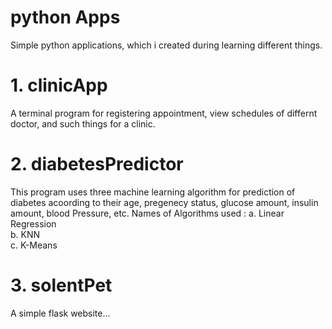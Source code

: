 # python Apps
Simple python applications, which i created during learning different things.

# 1. clinicApp
A terminal program for registering appointment, view schedules of differnt doctor, and such things for a clinic.

# 2. diabetesPredictor
This program uses three machine learning algorithm for prediction of diabetes acoording to their age, pregenecy status, glucose amount, insulin amount, blood Pressure, etc.
Names of Algorithms used : 
a. Linear Regression  
b. KNN  
c. K-Means  

# 3. solentPet
A simple flask website...
